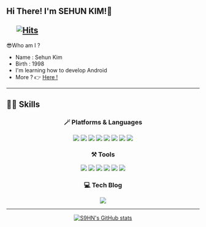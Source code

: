 ## Hi There! I'm SEHUN KIM!🙌                                  [![Hits](https://hits.seeyoufarm.com/api/count/incr/badge.svg?url=https://github.com/s9hn)](https://hits.seeyoufarm.com)
  
😎Who am I ? 

- Name : Sehun Kim
- Birth : 1998
- I'm learning how to develop Android  
- More ? 👉 [Here !](https://cheddar-liquid-051.notion.site/SEHUN-KIM-c3f97f60bed34ddd96dcf14124383919)
---
  
## 💪🏻 Skills

<div align=center>
  
### 🪄 Platforms & Languages
<img src="https://img.shields.io/badge/Android%20Studio-3DDC84.svg?style=flat-square&logo=android-studio&logoColor=white"/> 
<img src="https://img.shields.io/badge/Visual%20Studio-5C2D91.svg?style=flat-square&logo=Visual%20Studio&logoColor=white"/> 
<img src="https://img.shields.io/badge/IntelliJIDEA-000000.svg?style=flat-square&logo=IntelliJIDEA&logoColor=white"/>
<img src="https://img.shields.io/badge/Kotlin-7F52FF.svg?style=flat-square&logo=Kotlin&logoColor=white"/>
<img src="https://img.shields.io/badge/java-%23ED8B00.svg?style=flat-square&logo=Java&logoColor=white"/>
<img src="https://img.shields.io/badge/C%23-%23239120.svg?style=flat-square&logo=C-sharp&logoColor=white"/>
<img src="https://img.shields.io/badge/C++-00599C.svg?style=flat-square&logo=c%2B%2B&logoColor=white"/>
<img src="https://img.shields.io/badge/C-A8B9CC.svg?style=flat-square&logo=C&logoColor=white"/>

### ⚒ Tools
<img src="https://img.shields.io/badge/Git-F05032.svg?style=flat-square&logo=Git&logoColor=white"/>
<img src="https://img.shields.io/badge/Github-181717.svg?style=flat-square&logo=Github&logoColor=white"/>
<img src="https://img.shields.io/badge/Postman-FF6C37.svg?style=flat-square&logo=Postman&logoColor=white"/>
<img src="https://img.shields.io/badge/-Swagger-%23Clojure.svg?style=flat-square&logo=swagger&logoColor=white"/>
<img src="https://img.shields.io/badge/Notion-000000.svg?style=flat-square&logo=Notion&logoColor=white"/>
<img src="https://img.shields.io/badge/figma-%23F24E1E.svg?style=flat-square&logo=figma&logoColor=white"/>

### 💻 Tech Blog
  <a href="https://s2ehun.tistory.com//"><img src="https://img.shields.io/badge/Tistory-000000?style=flat-square&logo=Tistory&logoColor=white&link=https://s2ehun.tistory.com/"/></a>
  

--- 
  
[![S9HN's GitHub stats](https://github-readme-stats.vercel.app/api?username=s9hn&show_icons=true&theme=radical)](https://github.com/s9hn/github-readme-stats)
 

   </div>
 
 
